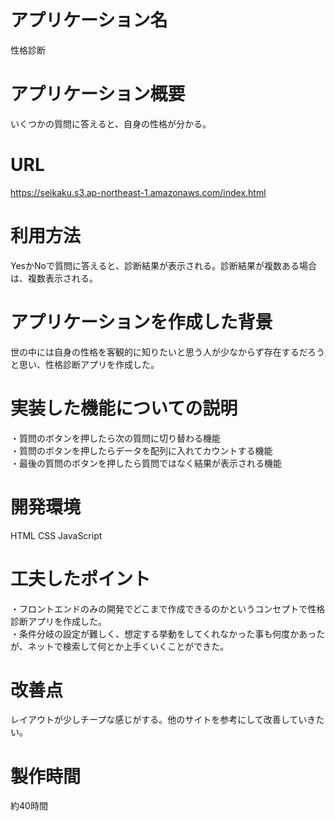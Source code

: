 # アプリケーション名
性格診断
# アプリケーション概要
いくつかの質問に答えると、自身の性格が分かる。
# URL
https://seikaku.s3.ap-northeast-1.amazonaws.com/index.html
# 利用方法
YesかNoで質問に答えると、診断結果が表示される。診断結果が複数ある場合は、複数表示される。
# アプリケーションを作成した背景
世の中には自身の性格を客観的に知りたいと思う人が少なからず存在するだろうと思い、性格診断アプリを作成した。
# 実装した機能についての説明
・質問のボタンを押したら次の質問に切り替わる機能<br>
・質問のボタンを押したらデータを配列に入れてカウントする機能<br>
・最後の質問のボタンを押したら質問ではなく結果が表示される機能
# 開発環境
HTML CSS JavaScript
# 工夫したポイント
・フロントエンドのみの開発でどこまで作成できるのかというコンセプトで性格診断アプリを作成した。<br>
・条件分岐の設定が難しく、想定する挙動をしてくれなかった事も何度かあったが、ネットで検索して何とか上手くいくことができた。
# 改善点
レイアウトが少しチープな感じがする。他のサイトを参考にして改善していきたい。
# 製作時間
約40時間